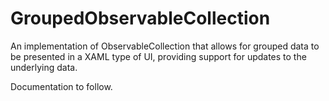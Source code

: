 # GroupedObservableCollection
An implementation of ObservableCollection that allows for grouped data to be presented in a XAML type of UI, providing support for updates to the underlying data. 

Documentation to follow.
